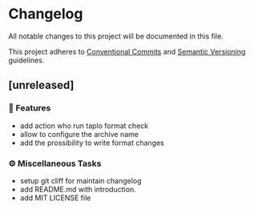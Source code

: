 # Changelog

All notable changes to this project will be documented in this file.

This project adheres to [Conventional Commits](https://www.conventionalcommits.org/) and [Semantic Versioning](https://semver.org/spec/v2.0.0.html)  guidelines.

## [unreleased]

### 🚀 Features

- add action who run taplo format check
- allow to configure the archive name
- add the prossibility to write format changes

### ⚙️ Miscellaneous Tasks

- setup git cliff for maintain changelog
- add README.md with introduction.
- add MIT LICENSE file

<!-- generated by git-cliff -->
